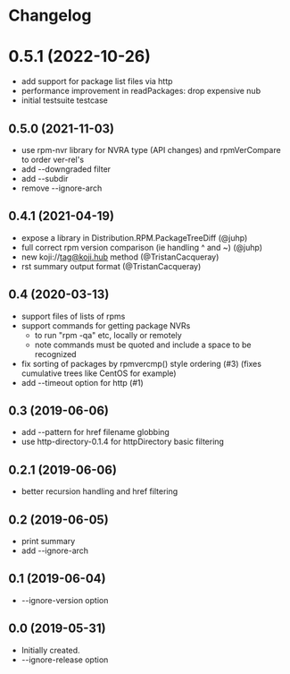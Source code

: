 # Changelog

# 0.5.1 (2022-10-26)
- add support for package list files via http
- performance improvement in readPackages: drop expensive nub
- initial testsuite testcase

## 0.5.0 (2021-11-03)
- use rpm-nvr library for NVRA type (API changes) and rpmVerCompare
  to order ver-rel's
- add --downgraded filter
- add --subdir
- remove --ignore-arch

## 0.4.1 (2021-04-19)
- expose a library in Distribution.RPM.PackageTreeDiff (@juhp)
- full correct rpm version comparison (ie handling ^ and ~) (@juhp)
- new koji://tag@koji.hub method (@TristanCacqueray)
- rst summary output format  (@TristanCacqueray)

## 0.4 (2020-03-13)
- support files of lists of rpms
- support commands for getting package NVRs
  - to run "rpm -qa" etc, locally or remotely
  - note commands must be quoted and include a space to be recognized
- fix sorting of packages by rpmvercmp() style ordering (#3)
  (fixes cumulative trees like CentOS for example)
- add --timeout option for http (#1)

## 0.3 (2019-06-06)
- add --pattern for href filename globbing
- use http-directory-0.1.4 for httpDirectory basic filtering

## 0.2.1 (2019-06-06)
- better recursion handling and href filtering

## 0.2 (2019-06-05)
- print summary
- add --ignore-arch

## 0.1 (2019-06-04)
- --ignore-version option

## 0.0 (2019-05-31)
- Initially created.
- --ignore-release option
